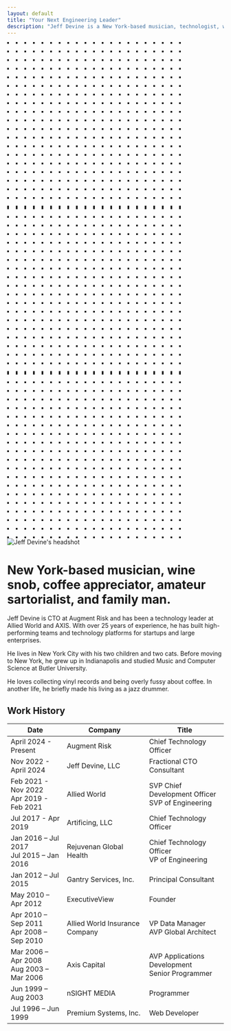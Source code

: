 ```yaml
---
layout: default
title: "Your Next Engineering Leader"
description: "Jeff Devine is a New York-based musician, technologist, wine snob, coffee appreciator, amateur sartorialist, and family man."
---
```


<div class="relative overflow-hidden bg-white dark:bg-zinc-800 pt-5">
  <div class="hidden lg:absolute lg:inset-y-0 lg:block lg:h-full lg:w-full lg:[overflow-anchor:none]">
    <div class="relative mx-auto h-full max-w-prose text-lg" aria-hidden="true">
      <svg class="absolute top-12 left-full translate-x-32 transform" width="404" height="384" fill="none" viewBox="0 0 404 384">
        <defs>
          <pattern id="74b3fd99-0a6f-4271-bef2-e80eeafdf357" x="0" y="0" width="20" height="20" patternUnits="userSpaceOnUse">
            <rect x="0" y="0" width="4" height="4" class="text-gray-200" fill="currentColor" />
          </pattern>
        </defs>
        <rect width="404" height="384" fill="url(#74b3fd99-0a6f-4271-bef2-e80eeafdf357)" />
      </svg>
      <svg class="absolute top-1/2 right-full -translate-y-1/2 -translate-x-32 transform" width="404" height="384" fill="none" viewBox="0 0 404 384">
        <defs>
          <pattern id="f210dbf6-a58d-4871-961e-36d5016a0f49" x="0" y="0" width="20" height="20" patternUnits="userSpaceOnUse">
            <rect x="0" y="0" width="4" height="4" class="text-gray-200" fill="currentColor" />
          </pattern>
        </defs>
        <rect width="404" height="384" fill="url(#f210dbf6-a58d-4871-961e-36d5016a0f49)" />
      </svg>
      <svg class="absolute bottom-12 left-full translate-x-32 transform" width="404" height="384" fill="none" viewBox="0 0 404 384">
        <defs>
          <pattern id="d3eb07ae-5182-43e6-857d-35c643af9034" x="0" y="0" width="20" height="20" patternUnits="userSpaceOnUse">
            <rect x="0" y="0" width="4" height="4" class="text-gray-200" fill="currentColor" />
          </pattern>
        </defs>
        <rect width="404" height="384" fill="url(#d3eb07ae-5182-43e6-857d-35c643af9034)" />
      </svg>
    </div>
  </div>
  <div class="relative px-8 lg:px-10">
    <div class="flex justify-center">
      <img class="h-40 w-auto drop-shadow-lg" src="{{ '/assets/images/jeff_devine_head_shot.png' | relative_url }}" alt="Jeff Devine's headshot">
    </div>
    <div class="mx-auto max-w-prose text-lg mt-5">
      <h1>
        <span class="mt-2 block text-center text-2xl font-bold leading-8 tracking-tight text-sky-600 dark:text-gray-200 sm:text-3xl">New York-based musician, wine snob, coffee appreciator, amateur sartorialist, and family man.</span>
      </h1>
    </div>
    <div class="prose prose-lg prose-sky mx-auto mt-6 text-gray-500 dark:text-gray-100">
      <p>Jeff Devine is CTO at Augment Risk and has been a technology leader at Allied World and AXIS. With over 25 years of experience, he has built high-performing teams and technology platforms for startups and large enterprises.</p>
      <p>He lives in New York City with his two children and two cats. Before moving to New York, he grew up in Indianapolis and studied Music and Computer Science at Butler University.</p>
      <p>He loves collecting vinyl records and being overly fussy about coffee. In another life, he briefly made his living as a jazz drummer.</p>
    </div>
    <div class="mx-auto max-w-prose text-lg mt-10">
      <h2>
        <span class="mt-5 block text-center text-xl font-bold leading-8 tracking-tight text-sky-600 dark:text-gray-100 sm:text-xl">Work History</span>
      </h2>
    </div>
    <div class="relative overflow-x-auto shadow-md prose prose-lg mx-auto mt-5 mb-10 text-gray-500 dark:text-gray-400 sm:rounded-lg">
      <table class="w-full text-sm text-left text-gray-500 dark:text-gray-400">
          <thead class="text-xs text-gray-700 bg-gray-50 dark:bg-zinc-900 dark:border-gray-600">
            <tr>
              <th scope="col" class="py-3.5 pl-4 pr-3 text-left text-sm font-semibold text-gray-900 dark:text-gray-300 sm:pl-3">Date</th>
              <th scope="col" class="px-3 py-3.5 text-left text-sm font-semibold text-gray-900 dark:text-gray-300">Company</th>
              <th scope="col" class="px-3 py-3.5 text-left text-sm font-semibold text-gray-900 dark:text-gray-300">Title</th>
            </tr>
          </thead>
          <tbody>
          <tr class="bg-white dark:bg-zinc-800 dark:border-gray-600">
            <td class="whitespace-nowrap py-4 pl-4 pr-3 text-sm text-gray-500 dark:text-gray-200 sm:pl-3">April  2024 - Present</td>
            <td class="whitespace-nowrap px-3 py-4 text-sm font-medium text-gray-900 dark:text-gray-200">Augment Risk</td>
            <td class="whitespace-nowrap px-3 py-4 text-sm text-gray-500 dark:text-gray-200">Chief Technology Officer</td>
          </tr>
          <tr class="bg-white dark:bg-zinc-800 dark:border-gray-600">
            <td class="whitespace-nowrap py-4 pl-4 pr-3 text-sm text-gray-500 dark:text-gray-200 sm:pl-3">Nov 2022 - April 2024</td>
            <td class="whitespace-nowrap px-3 py-4 text-sm font-medium text-gray-900 dark:text-gray-200">Jeff Devine, LLC</td>
            <td class="whitespace-nowrap px-3 py-4 text-sm text-gray-500 dark:text-gray-200">Fractional CTO Consultant</td>
          </tr>
          <tr class="bg-gray-50 dark:bg-zinc-900 dark:border-gray-600">
            <td class="whitespace-nowrap py-4 pl-4 pr-3 text-sm text-gray-500 dark:text-gray-200 sm:pl-3">Feb 2021 - Nov 2022<br>Apr 2019 - Feb 2021</td>
            <td class="whitespace-nowrap px-3 py-4 text-sm font-medium text-gray-900 dark:text-gray-200">Allied World</td>
            <td class="whitespace-nowrap px-3 py-4 text-sm text-gray-500 dark:text-gray-200">SVP Chief Development Officer<br>SVP of Engineering</td>
          </tr>
          <tr class="bg-white dark:bg-zinc-800 dark:border-gray-600">
            <td class="whitespace-nowrap py-4 pl-4 pr-3 text-sm text-gray-500 dark:text-gray-200 sm:pl-3">Jul 2017 - Apr 2019</td>
            <td class="whitespace-nowrap px-3 py-4 text-sm font-medium text-gray-900 dark:text-gray-200">Artificing, LLC</td>
            <td class="whitespace-nowrap px-3 py-4 text-sm text-gray-500 dark:text-gray-200">Chief Technology Officer</td>
          </tr>
          <tr class="bg-gray-50 dark:bg-zinc-900 dark:border-gray-600">
            <td class="whitespace-nowrap py-4 pl-4 pr-3 text-sm text-gray-500 dark:text-gray-200 sm:pl-3">Jan 2016 – Jul 2017<br>Jul 2015 – Jan 2016</td>
            <td class="whitespace-nowrap px-3 py-4 text-sm font-medium text-gray-900 dark:text-gray-200">Rejuvenan Global Health</td>
            <td class="whitespace-nowrap px-3 py-4 text-sm text-gray-500 dark:text-gray-200">Chief Technology Officer<br>VP of Engineering</td>
          </tr>
          <tr class="bg-white dark:bg-zinc-800 dark:border-gray-600">
            <td class="whitespace-nowrap py-4 pl-4 pr-3 text-sm text-gray-500 dark:text-gray-200 sm:pl-3">Jan 2012 – Jul 2015</td>
            <td class="whitespace-nowrap px-3 py-4 text-sm font-medium text-gray-900 dark:text-gray-200">Gantry Services, Inc.</td>
            <td class="whitespace-nowrap px-3 py-4 text-sm text-gray-500 dark:text-gray-200">Principal Consultant</td>
          </tr>
          <tr class="bg-gray-50 dark:bg-zinc-900 dark:border-gray-600">
            <td class="whitespace-nowrap py-4 pl-4 pr-3 text-sm text-gray-500 dark:text-gray-200 sm:pl-3">May 2010 – Apr 2012</td>
            <td class="whitespace-nowrap px-3 py-4 text-sm font-medium text-gray-900 dark:text-gray-200">ExecutiveView</td>
            <td class="whitespace-nowrap px-3 py-4 text-sm text-gray-500 dark:text-gray-200">Founder</td>
          </tr>
          <tr class="bg-white dark:bg-zinc-800 dark:border-gray-600">
            <td class="whitespace-nowrap py-4 pl-4 pr-3 text-sm text-gray-500 dark:text-gray-200 sm:pl-3">Apr 2010 – Sep 2011<br>Apr 2008 – Sep 2010</td>
            <td class="whitespace-nowrap px-3 py-4 text-sm font-medium text-gray-900 dark:text-gray-200">Allied World Insurance Company</td>
            <td class="whitespace-nowrap px-3 py-4 text-sm text-gray-500 dark:text-gray-200">VP Data Manager<br>AVP Global Architect</td>
          </tr>
          <tr class="bg-gray-50 dark:bg-zinc-900 dark:border-gray-600">
            <td class="whitespace-nowrap py-4 pl-4 pr-3 text-sm text-gray-500 dark:text-gray-200 sm:pl-3">Mar 2006 – Apr 2008<br>Aug 2003 – Mar 2006</td>
            <td class="whitespace-nowrap px-3 py-4 text-sm font-medium text-gray-900 dark:text-gray-200">Axis Capital</td>
            <td class="whitespace-nowrap px-3 py-4 text-sm text-gray-500 dark:text-gray-200">AVP Applications Development<br>Senior Programmer</td>
          </tr>
          <tr class="bg-white dark:bg-zinc-800 dark:border-gray-600">
            <td class="whitespace-nowrap py-4 pl-4 pr-3 text-sm text-gray-500 dark:text-gray-200 sm:pl-3">Jun 1999 – Aug 2003</td>
            <td class="whitespace-nowrap px-3 py-4 text-sm font-medium text-gray-900 dark:text-gray-200">nSIGHT MEDIA</td>
            <td class="whitespace-nowrap px-3 py-4 text-sm text-gray-500 dark:text-gray-200">Programmer</td>
          </tr>
          <tr class="bg-gray-50 dark:bg-zinc-900 dark:border-gray-600">
            <td class="whitespace-nowrap py-4 pl-4 pr-3 text-sm text-gray-500 dark:text-gray-200 sm:pl-3">Jul 1996 – Jun 1999</td>
            <td class="whitespace-nowrap px-3 py-4 text-sm font-medium text-gray-900 dark:text-gray-200">Premium Systems, Inc.</td>
            <td class="whitespace-nowrap px-3 py-4 text-sm text-gray-500 dark:text-gray-200">Web Developer</td>
          </tr>
        </tbody>
      </table>
    </div>
  </div>
</div>
